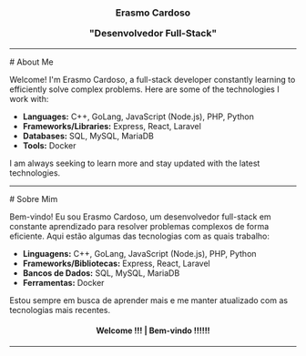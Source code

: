 <div align="center"><h3>Erasmo Cardoso <p> "Desenvolvedor Full-Stack"</h3></div>
<hr>
# About Me

Welcome! I'm Erasmo Cardoso, a full-stack developer constantly learning to efficiently solve complex problems. Here are some of the technologies I work with:

- **Languages:** C++, GoLang, JavaScript (Node.js), PHP, Python
- **Frameworks/Libraries:** Express, React, Laravel
- **Databases:** SQL, MySQL, MariaDB
- **Tools:** Docker

I am always seeking to learn more and stay updated with the latest technologies.

<hr>     
# Sobre Mim

Bem-vindo! Eu sou Erasmo Cardoso, um desenvolvedor full-stack em constante aprendizado para resolver problemas complexos de forma eficiente. Aqui estão algumas das tecnologias com as quais trabalho:

- **Linguagens:** C++, GoLang, JavaScript (Node.js), PHP, Python
- **Frameworks/Bibliotecas:** Express, React, Laravel
- **Bancos de Dados:** SQL, MySQL, MariaDB
- **Ferramentas:** Docker

Estou sempre em busca de aprender mais e me manter atualizado com as tecnologias mais recentes.


<div align="center"><h4>  Welcome !!!  |    Bem-vindo !!!!!! </h4></div>

<hr>
